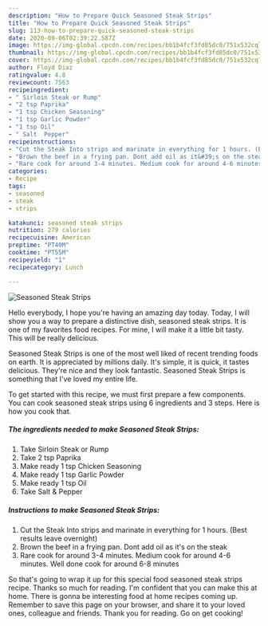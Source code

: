 ```yaml
---
description: "How to Prepare Quick Seasoned Steak Strips"
title: "How to Prepare Quick Seasoned Steak Strips"
slug: 113-how-to-prepare-quick-seasoned-steak-strips
date: 2020-09-06T02:39:22.587Z
image: https://img-global.cpcdn.com/recipes/bb1b4fcf3fd85dc0/751x532cq70/seasoned-steak-strips-recipe-main-photo.jpg
thumbnail: https://img-global.cpcdn.com/recipes/bb1b4fcf3fd85dc0/751x532cq70/seasoned-steak-strips-recipe-main-photo.jpg
cover: https://img-global.cpcdn.com/recipes/bb1b4fcf3fd85dc0/751x532cq70/seasoned-steak-strips-recipe-main-photo.jpg
author: Floyd Diaz
ratingvalue: 4.8
reviewcount: 7563
recipeingredient:
- " Sirloin Steak or Rump"
- "2 tsp Paprika"
- "1 tsp Chicken Seasoning"
- "1 tsp Garlic Powder"
- "1 tsp Oil"
- " Salt  Pepper"
recipeinstructions:
- "Cut the Steak Into strips and marinate in everything for 1 hours. (Best results leave overnight)"
- "Brown the beef in a frying pan. Dont add oil as it&#39;s on the steak"
- "Rare cook for around 3-4 minutes. Medium cook for around 4-6 minutes. Well done cook for around 6-8 minutes"
categories:
- Recipe
tags:
- seasoned
- steak
- strips

katakunci: seasoned steak strips 
nutrition: 279 calories
recipecuisine: American
preptime: "PT40M"
cooktime: "PT55M"
recipeyield: "1"
recipecategory: Lunch

---
```



![Seasoned Steak Strips](https://img-global.cpcdn.com/recipes/bb1b4fcf3fd85dc0/751x532cq70/seasoned-steak-strips-recipe-main-photo.jpg)

Hello everybody, I hope you're having an amazing day today. Today, I will show you a way to prepare a distinctive dish, seasoned steak strips. It is one of my favorites food recipes. For mine, I will make it a little bit tasty. This will be really delicious.

Seasoned Steak Strips is one of the most well liked of recent trending foods on earth. It is appreciated by millions daily. It's simple, it is quick, it tastes delicious. They're nice and they look fantastic. Seasoned Steak Strips is something that I've loved my entire life.




To get started with this recipe, we must first prepare a few components. You can cook seasoned steak strips using 6 ingredients and 3 steps. Here is how you cook that.

<!--inarticleads1-->

##### The ingredients needed to make Seasoned Steak Strips:

1. Take  Sirloin Steak or Rump
1. Take 2 tsp Paprika
1. Make ready 1 tsp Chicken Seasoning
1. Make ready 1 tsp Garlic Powder
1. Make ready 1 tsp Oil
1. Take  Salt &amp; Pepper




<!--inarticleads2-->

##### Instructions to make Seasoned Steak Strips:

1. Cut the Steak Into strips and marinate in everything for 1 hours. (Best results leave overnight)
1. Brown the beef in a frying pan. Dont add oil as it&#39;s on the steak
1. Rare cook for around 3-4 minutes. Medium cook for around 4-6 minutes. Well done cook for around 6-8 minutes




So that's going to wrap it up for this special food seasoned steak strips recipe. Thanks so much for reading. I'm confident that you can make this at home. There is gonna be interesting food at home recipes coming up. Remember to save this page on your browser, and share it to your loved ones, colleague and friends. Thank you for reading. Go on get cooking!
